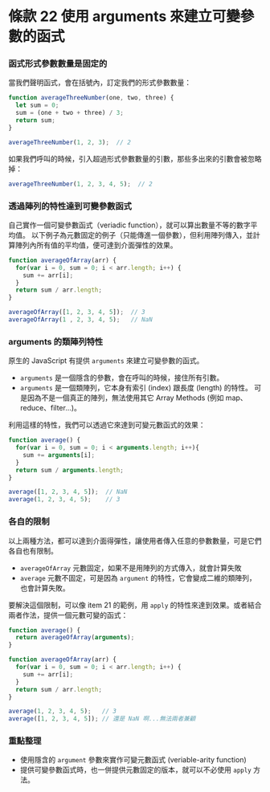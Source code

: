 # 條款 22 使用 arguments 來建立可變參數的函式

### 函式形式參數數量是固定的
當我們聲明函式，會在括號內，訂定我們的形式參數數量：
```javascript
function averageThreeNumber(one, two, three) {
  let sum = 0;
  sum = (one + two + three) / 3;
  return sum;
}

averageThreeNumber(1, 2, 3);  // 2
```
如果我們呼叫的時候，引入超過形式參數數量的引數，那些多出來的引數會被忽略掉：

```javascript
averageThreeNumber(1, 2, 3, 4, 5);  // 2
```
### 透過陣列的特性達到可變參數函式
自己實作一個可變參數函式（veriadic function），就可以算出數量不等的數字平均值。
以下例子為元數固定的例子（只能傳進一個參數），但利用陣列傳入，並計算陣列內所有值的平均值，便可達到介面彈性的效果。

```javascript
function averageOfArray(arr) {
  for(var i = 0, sum = 0; i < arr.length; i++) {
    sum += arr[i];
  }
  return sum / arr.length;
}

averageOfArray([1, 2, 3, 4, 5]);  // 3
averageOfArray(1 , 2, 3, 4, 5);   // NaN
```
### arguments 的類陣列特性

原生的 JavaScript 有提供 `arguments` 來建立可變參數的函式。
- `arguments` 是一個隱含的參數，會在呼叫的時候，接住所有引數。
- `arguments` 是一個類陣列，它本身有索引 (index) 跟長度 (length) 的特性。
  可是因為不是一個真正的陣列，無法使用其它 Array Methods (例如 map、reduce、filter...)。

利用這樣的特性，我們可以透過它來達到可變元數函式的效果：

```javascript
function average() {
  for(var i = 0, sum = 0; i < arguments.length; i++){
    sum += arguments[i];        
  }
  return sum / arguments.length;
}

average([1, 2, 3, 4, 5]);  // NaN
average(1, 2, 3, 4, 5);    // 3
```
### 各自的限制

以上兩種方法，都可以達到介面得彈性，讓使用者傳入任意的參數數量，可是它們各自也有限制。
- `averageOfArray` 元數固定，如果不是用陣列的方式傳入，就會計算失敗
- `average` 元數不固定，可是因為 `argument` 的特性，它會變成二維的類陣列，也會計算失敗。

要解決這個限制，可以像 item 21 的範例，用 `apply` 的特性來達到效果。或者結合兩者作法，提供一個元數可變的函式：

```javascript
function average() {
  return averageOfArray(arguments);
}

function averageOfArray(arr) {
  for(var i = 0, sum = 0; i < arr.length; i++) {
    sum += arr[i];
  }
  return sum / arr.length;
}

average(1, 2, 3, 4, 5);   // 3
average([1, 2, 3, 4, 5]); // 還是 NaN 啊...無法兩者兼顧
```
### 重點整理
- 使用隱含的 `argument` 參數來實作可變元數函式 (veriable-arity function)
- 提供可變參數函式時，也一併提供元數固定的版本，就可以不必使用 `apply` 方法。

